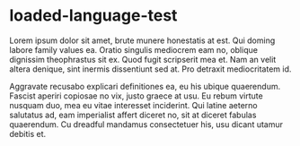 # loaded-language-test

Lorem ipsum dolor sit amet, brute munere honestatis at est. Qui doming labore family values ea. Oratio singulis mediocrem eam no, oblique dignissim theophrastus sit ex. Quod fugit scripserit mea et. Nam an velit altera denique, sint inermis dissentiunt sed at. Pro detraxit mediocritatem id.

Aggravate recusabo explicari definitiones ea, eu his ubique quaerendum. Fascist aperiri copiosae no vix, justo graece at usu. Eu rebum virtute nusquam duo, mea eu vitae interesset inciderint. Qui latine aeterno salutatus ad, eam imperialist affert diceret no, sit at diceret fabulas quaerendum. Cu dreadful mandamus consectetuer his, usu dicant utamur debitis et.
